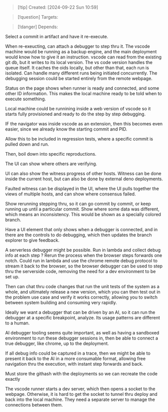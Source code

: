 
>[!tip] Created: [2024-09-22 Sun 10:59]

>[!question] Targets: 

>[!danger] Depends: 

Select a commit in artifact and have it re-execute.

When re-exeucting, can attach a debugger to step thru it.
The vscode machine would be running as a backup engine, and the main deployment would know how to give it an instruction.
vscode can read from the existing git db, but it writes to its local version.
The vs code version handles the queue itself.
It caches the oids locally, but other than that, each run is isolated.
Can handle many different runs being initiated concurrently.
The debugging session could be started entirely from the remote webpage.

Status on the page shows when runner is ready and connected, and some other ID information.  This makes the local machine ready to be told when to execute something.

Local machine could be runnining inside a web version of vscode so it starts fully provisioned and ready to do the step by step debugging.

IF the navigator was inside vscode as an extension, then this becomes even easier, since we already know the starting commit and PID.

Allow this to be included in regression tests, where a specific commit is pulled down and run.

Then, boil down into specific reproductions.

The UI can show where others are verifying.

UI can also show the witness progress of other hosts.  Witness can be done inside the current host, but can also be done by external deno deployments.

Faulted witness can be displayed in the UI, where the UI pulls together the views of multiple hosts, and can show where consensus failed.

Show rerunning stepping thru, so it can go commit by commit, or keep running up until a particular commit.  Show where some data was different, which means an inconsistency.  This would be shown as a specially colored branch.

Have a UI element that only shows when a debugger is connected, and in there are the controls to do debugging, which then updates the branch explorer to give feedback.

A serverless debugger might be possible.  Run in lambda and collect debug info at each step ? Rerun the process when the browser steps forwards one notch.  Could run in lambda and use the chrome remote debug protocol to stream it back to the browser, so the browser debugger can be used to step thru the serverside code, removing the need for a dev environment to be set up.

Then can chat thru code changes that run the unit tests of the system as a whole, and ultimately release a new version, which you can then test out in the problem use case and verify it works correctly, allowing you to switch between system building and consuming very rapidly.

Ideally we want a debugger that can be driven by an AI, so it can run the debugger at a specific breakpoint, analyze.  Its usage patterns are different to a human.

AI debugger tooling seems quite important, as well as having a sandboxed environment to run these debugger sessions in, then be able to connect a true debugger, like chrome, up to the deployment.

If all debug info could be captured in a trace, then we might be able to present it back to the AI in a more consumable format, allowing free navigation thru the execution, with instant step forwards and back.

Must store the githash with the deployments so we can recreate the code exactly

The vscode runner starts a dev server, which then opens a socket to the webpage.
Otherwise, it is hard to get the socket to tunnel thru deploy and back into the local machine.  They need a separate server to manage the connections between them.